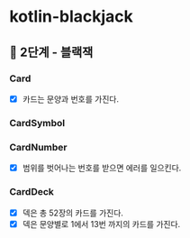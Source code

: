 # kotlin-blackjack

## 🚀 2단계 - 블랙잭

### Card
- [x] 카드는 문양과 번호를 가진다.

### CardSymbol

### CardNumber
- [x] 범위를 벗어나는 번호를 받으면 에러를 일으킨다.

### CardDeck
- [x] 덱은 총 52장의 카드를 가진다.
- [x] 덱은 문양별로 1에서 13번 까지의 카드를 가진다.
